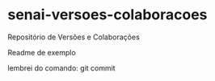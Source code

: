 # senai-versoes-colaboracoes
Repositório de Versões e Colaborações


Readme de exemplo

lembrei do comando: git commit